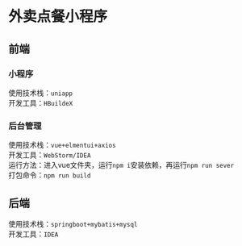 # 外卖点餐小程序

## 前端
### 小程序
使用技术栈：`uniapp`  
开发工具：`HBuildeX`

### 后台管理
使用技术栈：`vue+elmentui+axios`  
开发工具：`WebStorm/IDEA`  
运行方法：进入vue文件夹，运行`npm i`安装依赖，再运行`npm run sever`  
打包命令：`npm run build`

## 后端
使用技术栈：`springboot+mybatis+mysql`  
开发工具：`IDEA`
